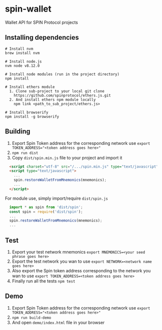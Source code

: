 # spin-wallet
Wallet API for SPIN Protocol projects

## Installing dependencies

```
# Install nvm
brew install nvm

# Install node.js
nvm node v8.12.0

# Install node modules (run in the project directory)
npm install

# Install ethers module
  1. Clone sub-project to your local git clone 
    https://github.com/spinprotocol/ethers.js.git
  2. And install ethers npm module locally 
    npm link <path_to_sub_project/ethers.js>

# Install browserify
npm install -g browserify

```

## Building

1. Export Spin Token address for the corresponding network use `export TOKEN_ADDRESS="<token address goes here>"`
2. `npm run dist`
3. Copy `dist/spin.min.js` file to your project and import it
```html
  <script charset="utf-8" src="/.../spin.min.js" type="text/javascript"></script>
  <script type="text/javascript">
    ...
    spin.restoreWalletFromMnemonics(mnemonics);
    ...
  </script>
```
For module use, simply import/require `dist/spin.js`
```javascript
  import * as spin from 'dist/spin';
  const spin = require('dist/spin');
  ...
  spin.restoreWalletFromMnemonics(mnemonics);
  ...
```

## Test

1. Export your test network mnemonics `export MNEMONICS=<your seed phrase goes here>`
2. Export the test network you wan to use `export NETWORK=<network name goes here>`
3. Also export the Spin token address corresponding to the network you wan to use `export TOKEN_ADDRESS=<token address goes here>`
4. Finally run all the tests `npm test`


## Demo

1. Export Spin Token address for the corresponding network use `export TOKEN_ADDRESS="<token address goes here>"`
2. `npm run build-demo`
3. And open `demo/index.html` file in your browser